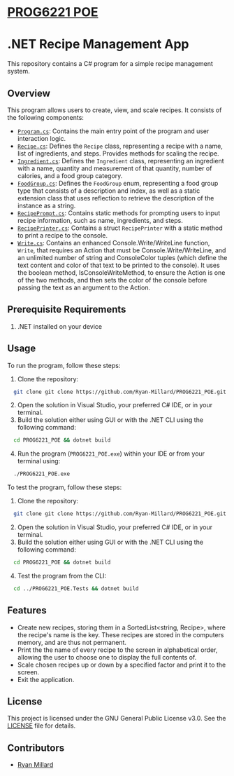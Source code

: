 # [PROG6221 POE](https://github.com/Ryan-Millard/PROG6221_POE)

# .NET Recipe Management App

This repository contains a C# program for a simple recipe management system.

## Overview

This program allows users to create, view, and scale recipes. It consists of the following components:

- [`Program.cs`](https://github.com/Ryan-Millard/PROG6221_POE/blob/main/PROG6221_POE/Program.cs): Contains the main entry point of the program and user interaction logic.
- [`Recipe.cs`](https://github.com/Ryan-Millard/PROG6221_POE/blob/main/PROG6221_POE/Types/Recipe.cs): Defines the `Recipe` class, representing a recipe with a name, list of ingredients, and steps. Provides methods for scaling the recipe.
- [`Ingredient.cs`](https://github.com/Ryan-Millard/PROG6221_POE/blob/main/PROG6221_POE/Types/Ingredient.cs): Defines the `Ingredient` class, representing an ingredient with a name, quantity and measurement of that quantity, number of calories, and a food group category.
- [`FoodGroup.cs`](https://github.com/Ryan-Millard/PROG6221_POE/blob/main/PROG6221_POE/Types/FoodGroup.cs): Defines the `FoodGroup` enum, representing a food group type that consists of a description and index, as well as a static extension class that uses reflection to retrieve the description of the instance as a string.
- [`RecipePrompt.cs`](https://github.com/Ryan-Millard/PROG6221_POE/blob/main/PROG6221_POE/Prompts/RecipePrompt.cs): Contains static methods for prompting users to input recipe information, such as name, ingredients, and steps.
- [`RecipePrinter.cs`](https://github.com/Ryan-Millard/PROG6221_POE/blob/main/PROG6221_POE/Printers/RecipePrinter.cs): Contains a struct `RecipePrinter` with a static method to print a recipe to the console.
- [`Write.cs`](https://github.com/Ryan-Millard/PROG6221_POE/blob/main/PROG6221_POE/FormattedConsole/Write.cs): Contains an enhanced Console.Write/WriteLine function, `Write`, that requires an Action<string> that must be Console.Write/WriteLine, and an unlimited number of string and ConsoleColor tuples (which define the text content and color of that text to be printed to the console). It uses the boolean method, IsConsoleWriteMethod, to ensure the Action<string> is one of the two methods, and then sets the color of the console before passing the text as an argument to the Action<string>.

## Prerequisite Requirements

1. .NET installed on your device

## Usage

To run the program, follow these steps:

1. Clone the repository:
```bash
  git clone git clone https://github.com/Ryan-Millard/PROG6221_POE.git
```

2. Open the solution in Visual Studio, your preferred C# IDE, or in your terminal.
3. Build the solution either using GUI or with the .NET CLI using the following command:
```bash
  cd PROG6221_POE && dotnet build
```
4. Run the program (`PROG6221_POE.exe`) within your IDE or from your terminal using:
```bash
  ./PROG6221_POE.exe
```

To test the program, follow these steps:

1. Clone the repository:
```bash
  git clone git clone https://github.com/Ryan-Millard/PROG6221_POE.git
```

2. Open the solution in Visual Studio, your preferred C# IDE, or in your terminal.
3. Build the solution either using GUI or with the .NET CLI using the following command:
```bash
  cd PROG6221_POE && dotnet build
```
4. Test the program from the CLI:
```bash
  cd ../PROG6221_POE.Tests && dotnet build
```

## Features

- Create new recipes, storing them in a SortedList<string, Recipe>, where the recipe's name is the key. These recipes are stored in the computers memory, and are thus not permanent.
- Print the the name of every recipe to the screen in alphabetical order, allowing the user to choose one to display the full contents of.
- Scale chosen recipes up or down by a specified factor and print it to the screen.
- Exit the application.

## License

This project is licensed under the GNU General Public License v3.0. See the [LICENSE](https://github.com/Ryan-Millard/PROG6221_POE/blob/main/LICENSE) file for details.

## Contributors

- [Ryan Millard](https://github.com/Ryan-Millard)

